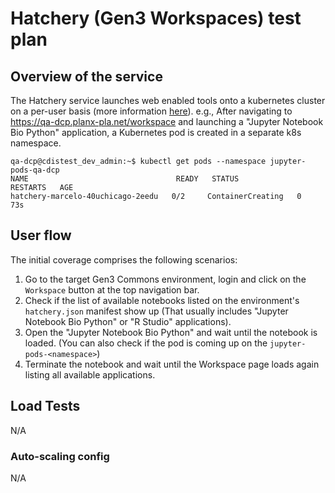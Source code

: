 # Hatchery (Gen3 Workspaces) test plan

## Overview of the service
The Hatchery service launches web enabled tools onto a kubernetes cluster on a per-user basis (more information [here](https://github.com/uc-cdis/hatchery/blob/master/doc/explanation/hatcheryOverview.md)).
e.g., After navigating to https://qa-dcp.planx-pla.net/workspace and launching a "Jupyter Notebook Bio Python" application, a Kubernetes pod is created in a separate k8s namespace.
```
qa-dcp@cdistest_dev_admin:~$ kubectl get pods --namespace jupyter-pods-qa-dcp
NAME                                 READY   STATUS              RESTARTS   AGE
hatchery-marcelo-40uchicago-2eedu   0/2     ContainerCreating   0          73s
```

## User flow
The initial coverage comprises the following scenarios:
1. Go to the target Gen3 Commons environment, login and click on the `Workspace` button at the top navigation bar.
2. Check if the list of available notebooks listed on the environment's `hatchery.json` manifest show up (That usually includes "Jupyter Notebook Bio Python" or "R Studio" applications).
3. Open the "Jupyter Notebook Bio Python" and wait until the notebook is loaded.
(You can also check if the pod is coming up on the `jupyter-pods-<namespace>`)
4. Terminate the notebook and wait until the Workspace page loads again listing all available applications.
## Load Tests
N/A
### Auto-scaling config
N/A
